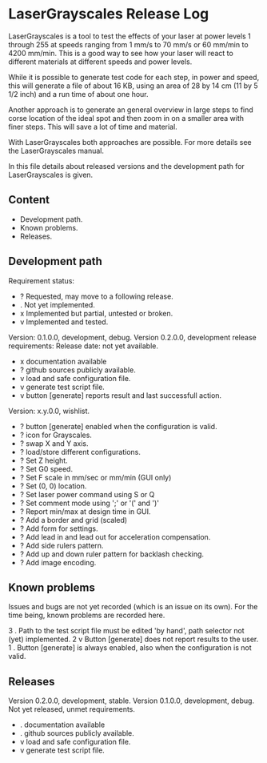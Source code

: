 LaserGrayscales Release Log
===========================


LaserGrayscales is a tool to test the effects of your laser at power levels 1 through 255 at speeds ranging from 1 mm/s to 70 mm/s or 60 mm/min to 4200 mm/min. This is a good way to see how your laser will react to different materials at different speeds and power levels.

While it is possible to generate test code for each step, in power and speed, this will generate a file of about 16 KB, using an area of 28 by 14 cm (11 by 5 1/2 inch) and a run time of about one hour.

Another approach is to generate an general overview in large steps to find corse location of the ideal spot and then zoom in on a smaller area with finer steps. This will save a lot of time and material.

With LaserGrayscales both approaches are possible. For more details see the LaserGrayscales manual.

In this file details about released versions and the development path for LaserGrayscales is given.


Content
-------
* Development path.
* Known problems.
* Releases.


Development path
----------------

Requirement status:
 * ? Requested, may move to a following release.
 * . Not yet implemented.
 * x Implemented but partial, untested or broken.
 * v Implemented and tested.

Version: 0.1.0.0, development, debug.
Version 0.2.0.0, development release requirements:
Release date: not yet available.
 * x documentation available
 * ? github sources publicly available.
 * v load and safe configuration file.
 * v generate test script file.
 * v button [generate] reports result and last successfull action.

Version: x.y.0.0, wishlist.
 * ? button [generate] enabled when the configuration is valid.
 * ? icon for Grayscales.
 * ? swap X and Y axis.
 * ? load/store different configurations.
 * ? Set Z height.
 * ? Set G0 speed.
 * ? Set F scale in mm/sec or mm/min (GUI only)
 * ? Set (0, 0) location.
 * ? Set laser power command using S or Q
 * ? Set comment mode using ';' or '(' and ')'
 * ? Report min/max at design time in GUI.
 * ? Add a border and grid (scaled)
 * ? Add form for settings.
 * ? Add lead in and lead out for acceleration compensation.
 * ? Add side rulers pattern.
 * ? Add up and down ruler pattern for backlash checking.
 * ? Add image encoding.


Known problems
--------------

Issues and bugs are not yet recorded (which is an issue on its own).
For the time being, known problems are recorded here.

 3 . Path to the test script file must be edited 'by hand', path selector not (yet) implemented.
 2 v Button [generate] does not report results to the user.
 1 . Button [generate] is always enabled, also when the configuration is not valid.


Releases
--------

Version 0.2.0.0, development, stable.
Version 0.1.0.0, development, debug.
Not yet released, unmet requirements.
 * . documentation available
 * . github sources publicly available.
 * v load and safe configuration file.
 * v generate test script file.

